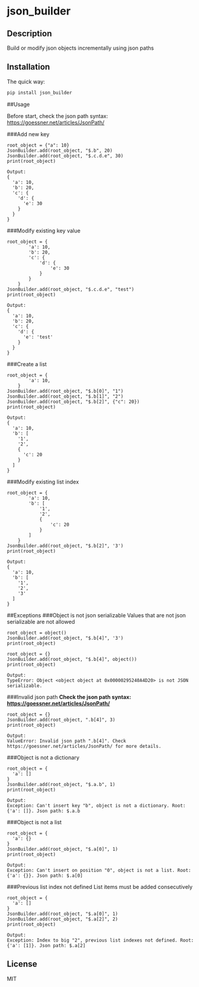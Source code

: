 # json_builder
## Description
Build or modify json objects incrementally using json paths

## Installation

The quick way:

```sh
pip install json_builder
```

##Usage

Before start, check the json path syntax: https://goessner.net/articles/JsonPath/

###Add new key
```
root_object = {"a": 10}
JsonBuilder.add(root_object, "$.b", 20)
JsonBuilder.add(root_object, "$.c.d.e", 30)
print(root_object)

Output:
{
  'a': 10,
  'b': 20,
  'c': {
    'd': {
      'e': 30
    }
  }
}
```

###Modify existing key value
```
root_object = {
        'a': 10,
        'b': 20,
        'c': {
            'd': {
                'e': 30
            }
        }
    }
JsonBuilder.add(root_object, "$.c.d.e", "test")
print(root_object)

Output:
{
  'a': 10,
  'b': 20,
  'c': {
    'd': {
      'e': 'test'
    }
  }
}
```

###Create a list
```
root_object = {
        'a': 10,
    }
JsonBuilder.add(root_object, "$.b[0]", "1")
JsonBuilder.add(root_object, "$.b[1]", "2")
JsonBuilder.add(root_object, "$.b[2]", {"c": 20})
print(root_object)

Output:
{
  'a': 10,
  'b': [
    '1',
    '2',
    {
      'c': 20
    }
  ]
}
```

###Modify existing list index
```
root_object = {
        'a': 10,
        'b': [
            '1',
            '2',
            {
                'c': 20
            }
        ]
    }
JsonBuilder.add(root_object, "$.b[2]", '3')
print(root_object)

Output:
{
  'a': 10,
  'b': [
    '1',
    '2',
    '3'
  ]
}
```
##Exceptions
###Object is not json serializable
Values that are not json serializable are not allowed
```
root_object = object()
JsonBuilder.add(root_object, "$.b[4]", '3')
print(root_object)

root_object = {}
JsonBuilder.add(root_object, "$.b[4]", object())
print(root_object)

Output:
TypeError: Object <object object at 0x00000295240A4D20> is not JSON serializable.
```

###Invalid json path
**Check the json path syntax: https://goessner.net/articles/JsonPath/**
```
root_object = {}
JsonBuilder.add(root_object, ".b[4]", 3)
print(root_object)

Output:
ValueError: Invalid json path ".b[4]". Check https://goessner.net/articles/JsonPath/ for more details.
```
###Object is not a dictionary
```
root_object = {
  'a': []
}
JsonBuilder.add(root_object, "$.a.b", 1)
print(root_object)

Output:
Exception: Can't insert key "b", object is not a dictionary. Root: {'a': []}. Json path: $.a.b
```
###Object is not a list
```
root_object = {
  'a': {}
}
JsonBuilder.add(root_object, "$.a[0]", 1)
print(root_object)

Output:
Exception: Can't insert on position "0", object is not a list. Root: {'a': {}}. Json path: $.a[0]
```
###Previous list index not defined
List items must be added consecutively
```
root_object = {
  'a': []
}
JsonBuilder.add(root_object, "$.a[0]", 1)
JsonBuilder.add(root_object, "$.a[2]", 2)
print(root_object)

Output:
Exception: Index to big "2", previous list indexes not defined. Root: {'a': [1]}. Json path: $.a[2]
```

## License
MIT

[//]: # (These are reference links used in the body of this note and get stripped out when the markdown processor does its job. There is no need to format nicely because it shouldn't be seen. Thanks SO - http://stackoverflow.com/questions/4823468/store-comments-in-markdown-syntax)

   [dill]: <https://github.com/joemccann/dillinger>
   [git-repo-url]: <https://github.com/joemccann/dillinger.git>
   [john gruber]: <http://daringfireball.net>
   [df1]: <http://daringfireball.net/projects/markdown/>
   [markdown-it]: <https://github.com/markdown-it/markdown-it>
   [Ace Editor]: <http://ace.ajax.org>
   [node.js]: <http://nodejs.org>
   [Twitter Bootstrap]: <http://twitter.github.com/bootstrap/>
   [jQuery]: <http://jquery.com>
   [@tjholowaychuk]: <http://twitter.com/tjholowaychuk>
   [express]: <http://expressjs.com>
   [AngularJS]: <http://angularjs.org>
   [Gulp]: <http://gulpjs.com>

   [PlDb]: <https://github.com/joemccann/dillinger/tree/master/plugins/dropbox/README.md>
   [PlGh]: <https://github.com/joemccann/dillinger/tree/master/plugins/github/README.md>
   [PlGd]: <https://github.com/joemccann/dillinger/tree/master/plugins/googledrive/README.md>
   [PlOd]: <https://github.com/joemccann/dillinger/tree/master/plugins/onedrive/README.md>
   [PlMe]: <https://github.com/joemccann/dillinger/tree/master/plugins/medium/README.md>
   [PlGa]: <https://github.com/RahulHP/dillinger/blob/master/plugins/googleanalytics/README.md>
